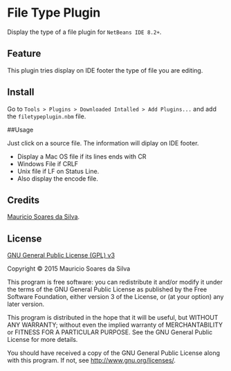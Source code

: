 # File Type Plugin

Display the type of a file plugin for `NetBeans IDE 8.2+`.

## Feature

This plugin tries display on IDE footer the type of file you are editing.

## Install

Go to `Tools > Plugins > Downloaded Intalled > Add Plugins...` and add the `filetypeplugin.nbm` file.

##Usage

Just click on a source file. The information will diplay on IDE footer.

- Display a Mac OS file if its lines ends with CR
- Windows File if CRLF 
- Unix file if LF on Status Line.
- Also display the encode file.

## Credits
[Mauricio Soares da Silva](mailto:maumss.git@gmail.com).

## License

[GNU General Public License (GPL) v3](http://www.gnu.org/licenses/)

Copyright &copy; 2015 Mauricio Soares da Silva

This program is free software: you can redistribute it and/or modify it under the terms of the GNU General Public License as published by the Free Software Foundation, either version 3 of the License, or (at your option) any later version.

This program is distributed in the hope that it will be useful, but WITHOUT ANY WARRANTY; without even the implied warranty of MERCHANTABILITY or FITNESS FOR A PARTICULAR PURPOSE.  See the GNU General Public License for more details.

You should have received a copy of the GNU General Public License along with this program.  If not, see <http://www.gnu.org/licenses/>.

